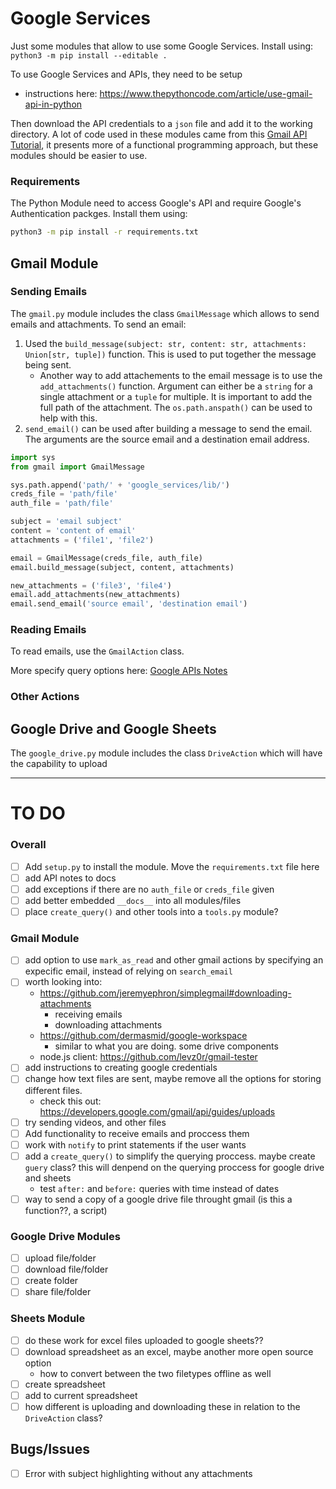 # Google Services
Just some modules that allow to use some Google Services. Install using:
`python3 -m pip install --editable .`

To use Google Services and APIs, they need to be setup
- instructions here: <https://www.thepythoncode.com/article/use-gmail-api-in-python>

Then download the API credentials to a `json` file and add it to the working directory.
A lot of code used in these modules came from this [Gmail API Tutorial](https://www.thepythoncode.com/article/use-gmail-api-in-python#Reading_Emails), it presents more of a functional programming approach, but these modules should be easier to use.

### Requirements
The Python Module need to access Google's API and require Google's Authentication packges. Install them using:
```sh
python3 -m pip install -r requirements.txt
```

## Gmail Module
### Sending Emails
The `gmail.py` module includes the class `GmailMessage` which allows to send emails and attachments. To send an email:
1. Used the `build_message(subject: str, content: str, attachments: Union[str, tuple])` function. This is used to put together the message being sent.
    - Another way to add attachements to the email message is to use the `add_attachments()` function. Argument can either be a `string` for a single attachment or a `tuple` for multiple. It is important to add the full path of the attachment. The `os.path.anspath()` can be used to help with this.
2. `send_email()` can be used after building a message to send the email. The arguments are the source email and a destination email address.
```py
import sys
from gmail import GmailMessage

sys.path.append('path/' + 'google_services/lib/')
creds_file = 'path/file'
auth_file = 'path/file'

subject = 'email subject'
content = 'content of email'
attachments = ('file1', 'file2')

email = GmailMessage(creds_file, auth_file)
email.build_message(subject, content, attachments)

new_attachments = ('file3', 'file4')
email.add_attachments(new_attachments)
email.send_email('source email', 'destination email')
```

### Reading Emails
To read emails, use the `GmailAction` class. 

More specify query options here: [Google APIs Notes](docs/google_APIs.md#Gmail-Query)
### Other Actions

## Google Drive and Google Sheets
The `google_drive.py` module includes the class `DriveAction` which will have the capability to upload 

--------------------------------------------------------

# TO DO
### Overall
- [ ] Add `setup.py` to install the module. Move the `requirements.txt` file here
- [ ] add API notes to docs
- [ ] add exceptions if there are no `auth_file` or `creds_file` given
- [ ] add better embedded `__docs__` into all modules/files
- [ ] place `create_query()` and other tools into a `tools.py` module?

### Gmail Module
- [ ] add option to use `mark_as_read` and other gmail actions by specifying an expecific email, instead of relying on `search_email`
- [ ] worth looking into:
    - <https://github.com/jeremyephron/simplegmail#downloading-attachments>
        - receiving emails
        - downloading attachments
    - <https://github.com/dermasmid/google-workspace>
        - similar to what you are doing. some drive components
    - node.js client: <https://github.com/levz0r/gmail-tester>
- [ ] add instructions to creating google credentials
- [ ] change how text files are sent, maybe remove all the options for storing different files.
    - check this out: <https://developers.google.com/gmail/api/guides/uploads>
- [ ] try sending videos, and other files
- [ ] Add functionality to receive emails and proccess them
- [ ] work with `notify` to print statements if the user wants
- [ ] add a `create_query()` to simplify the querying proccess. maybe create `guery` class? this will denpend on the querying proccess for google drive and sheets
    - test `after:` and `before:` queries with time instead of dates
- [ ] way to send a copy of a google drive file throught gmail (is this a function??, a script)

### Google Drive Modules
- [ ] upload file/folder
- [ ] download file/folder
- [ ] create folder
- [ ] share file/folder

### Sheets Module
- [ ] do these work for excel files uploaded to google sheets??
- [ ] download spreadsheet as an excel, maybe another more open source option
    - how to convert between the two filetypes offline as well
- [ ] create spreadsheet
- [ ] add to current spreadsheet
- [ ] how different is uploading and downloading these in relation to the `DriveAction` class?

## Bugs/Issues
- [ ] Error with subject highlighting without any attachments

